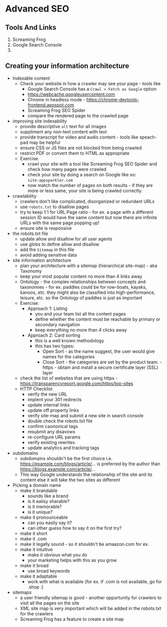 # Advanced SEO

## Tools And Links
1. Screaming Frog 
1. Google Search Console
1. 


## Creating your information architecture
- Indexable content
    - Check your website in how a crawler may see your page - tools like
        - Google Search Console has a `Crawl > Fetch as Google` option 
        - https://webcache.googleusercontent.com 
        - Chrome in headless mode - https://chrome-devtools-frontend.appspot.com
        - Screaming Frog SEO Spider
        - compare the rendered page to the crawled page
- improving site indexability
    - provide descriptive `alt` text for all images
    - suppliment any non-text content with text
    - provide transcript for video and audio content - tools like speach-pad may be helpful
    - ensure CSS or JS files are not blocked from being crawled
    - restrict PDF or convert them to HTML as appropriate
    - Exercise:
        - crawl your site with a tool like Screaming Frog SEO Spider and check how many pages were crawled
        - check your site by doing a search on Google like so: `site:appsparkler.com`
        - now match the number of pages on both results - if they are more or less same, your site is being crawled correctly.
- crawlability
    - crawlers don't like complicated, disorganized or redundant URLs
    - use `robots.txt` to disallow pages
    - try to keep 1:1 for URL:Page ratio - for ex. a page with a different session ID would have the same content but now there are infinite URLs with the same page popping up!
    -  ensure site is responsive
- the robots.txt file
    - update allow and disallow for all user agents
    - use globs to define allow and disallow
    - add the `Sitemap` in this file
    - avoid adding sensitive data
- site information architecture
    - plan your architecture with a sitemap (hierarchical site-map) - aka Taxonomy
    - keep your most popular content no more than 4 links away
    - Ontology - the complex relationships between concepts and taxonomies - for ex. paddles could be for row-boats, kayaks, kanoos, etc. they might also be classified into high-performance, leisure, etc. so the Ontology of paddles is just as important
    - Exercise:
        - Approach 1: Listing
            - you and your team list all the content pages
            - define whether the content must be reachable by primary or secondary navigation
            - keep everything no more than 4 clicks away
        - Approach 2: Card sorting
            - this is a well known methodology
            - this has two types:
                - Open Sort - as the name suggest, the user would give names for the categories
                - Close Sort - the categories are set by the product team.
-https - obtain and install a secure certificate layer (SSL) layer
    - check the list of websites that are using https - https://transparencyreport.google.com/https/top-sites
    - HTTP Checklist
        - verify the new URL
        - implent your 301 redirects
        - update internal links
        - update off property links
        - verify site-map and submit a new site in search console
        - double check the robots.txt file
        - confirm caononical tags
        - resubmit any disavows
        - re-configure URL params
        - verify existing rewrites
        - update analytics and tracking tags
- subdomains
    - subdomains shouldn't be the first choice i.e. https://example.com/blogs/article/... is preferred by the author than https://blogs.example.com/article/...
    - This way Google understands the relationship of the site and its content else it will take the two sites as different
- Picking a domain name
    - make it brandable
        - sounds like a brand
        - is it ealisy sharable?
        - is it memorable?
        - is it unique?
    - make it pronounceable
        - can you easily say it?
        - can other guess how to say it on the first try?
    - make it short
    - make it .com
    - make it legally sound - so it shouldn't be amaazon.com for ex.
    - make it intuitive
        - make it obvious what you do
        - your marketing helps with this as you grow
    - make it broad
        - use broad keywords
    - make it adaptable
        - work with what is available (for ex. if .com is not available, go for .shop :)
- sitemaps
    - a user friendly sitemap is good - another opportunity for crawlers to visit all the pages on the site
    - XML site map is very important which will be added in the robots.txt for the crawlers
    - Screaming Frog has a feature to create a site map
